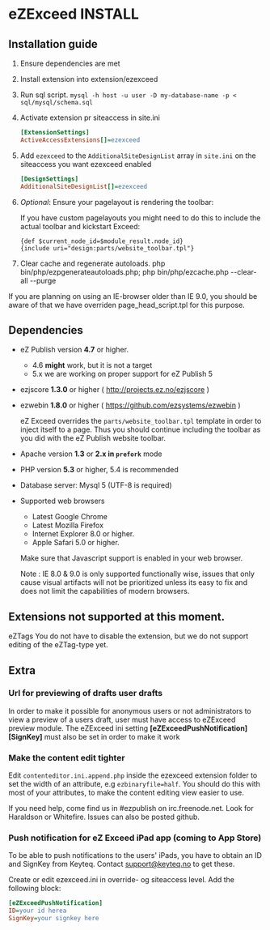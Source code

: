 eZExceed INSTALL
================

Installation guide
------------------

1. Ensure dependencies are met
2. Install extension into extension/ezexceed
3. Run sql script. `mysql -h host -u user -D my-database-name -p < sql/mysql/schema.sql`
4. Activate extension pr siteaccess in site.ini

    ```ini
    [ExtensionSettings]
    ActiveAccessExtensions[]=ezexceed
    ```

5. Add `ezexceed` to the `AdditionalSiteDesignList` array in `site.ini` on the siteaccess you want ezexceed enabled

    ```ini
    [DesignSettings]
    AdditionalSiteDesignList[]=ezexceed
    ```
6. *Optional*: Ensure your pagelayout is rendering the toolbar:
    
    If you have custom pagelayouts you might need to do this to include the actual toolbar and kickstart Exceed:

    ```smarty
    {def $current_node_id=$module_result.node_id}
    {include uri="design:parts/website_toolbar.tpl"}
    ```

7. Clear cache and regenerate autoloads.
   php bin/php/ezpgenerateautoloads.php; php bin/php/ezcache.php --clear-all --purge

If you are planning on using an IE-browser older than IE 9.0, you should be aware of that we have overriden page_head_script.tpl for this purpose.

Dependencies
------------
* eZ Publish version **4.7** or higher.
  * 4.6 **might** work, but it is not a target
  * 5.x we are working on proper support for eZ Publish 5
* ezjscore **1.3.0** or higher ( http://projects.ez.no/ezjscore )
* ezwebin **1.8.0** or higher ( https://github.com/ezsystems/ezwebin )

    eZ Exceed overrides the `parts/website_toolbar.tpl` template in order to inject itself to a page.
    Thus you should continue including the toolbar as you did with the eZ Publish website toolbar.

* Apache version **1.3** or **2.x in `prefork`** mode
* PHP version **5.3** or higher, 5.4 is recommended
* Database server: Mysql 5 (UTF-8 is required)
* Supported web browsers
  * Latest Google Chrome
  * Latest Mozilla Firefox 
  * Internet Explorer 8.0 or higher.
  * Apple Safari 5.0 or higher.

   Make sure that Javascript support is enabled in your web browser.

   Note : IE 8.0 & 9.0 is only supported functionally wise, issues that only cause
           visual artifacts will not be prioritized unless its easy to fix and does
           not limit the capabilities of modern browsers.


Extensions not supported at this moment.
---------------------------------------

eZTags
    You do not have to disable the extension, but we do not support editing of the eZTag-type yet.

## Extra

### Url for previewing of drafts user drafts
In order to make it possible for anonymous users or not administrators to view a preview of a users draft, user must have access to eZExceed preview module.
The eZExceed ini setting **[eZExceedPushNotification][SignKey]** must also be set in order to make it work

### Make the content edit tighter

Edit `contenteditor.ini.append.php` inside the ezexceed extension folder to set the width of an attribute, e.g `ezbinaryfile=half`. You should do this with most of your attributes, to make the content editing view easier to use.

If you need help, come find us in #ezpublish on irc.freenode.net. Look for Haraldson or Whitefire. Issues can also be posted github.

### Push notification for eZ Exceed iPad app (coming to App Store)

To be able to push notifications to the users' iPads, you have to obtain an ID and SignKey from Keyteq. Contact support@keyteq.no to get these.

Create or edit ezexceed.ini in override- og siteaccess level. Add the following block:

```ini
[eZExceedPushNotification]
ID=your id herea
SignKey=your signkey here
```
